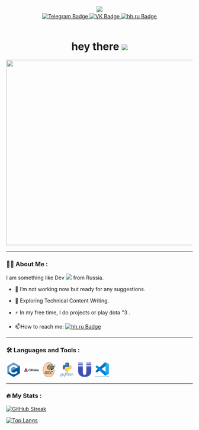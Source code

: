 <div id="header" align="center">
  <img src="https://media2.giphy.com/media/v1.Y2lkPTc5MGI3NjExNW8yOHd5cG8wMG91d3NnOGhoNHU4am5rOTcxNzh5eXJkb2pjMDI0bSZlcD12MV9pbnRlcm5hbF9naWZfYnlfaWQmY3Q9Zw/l0ExdMHUDKteztyfe/giphy.webp" width="150"/>
  <div id="badges">
    <a href="https://t.me/Meowmeowmeowmeowown">
      <img src="https://img.shields.io/badge/Telegram-blue?logo=linkedin&logoColor=white&style=for-the-badge" alt="Telegram Badge"/>
    </a>
    <a href="https://vk.com/mephisto_vok">
      <img src="https://img.shields.io/badge/VK-purple?style=for-the-badge&logo=VK&logoColor=white" alt="VK Badge"/>
    </a>
    <a href="https://rostov.hh.ru/applicant/resumes/view?resume=20594cdaff09bcd3bf0039ed1f38763467774e">
      <img src="https://img.shields.io/badge/hh.ru-red?style=for-the-badge&logo=hh.ru&logoColor=white" alt="hh.ru Badge"/>
    </a>
  </div>
  <img src="https://komarev.com/ghpvc/?username=Mephierr&style=flat-square&color=blue" alt=""/>
  <h1>
    hey there
    <img src="https://media.giphy.com/media/hvRJCLFzcasrR4ia7z/giphy.gif" width="30px"/>
  </h1>
</div>
<div align="center">
  <img src="https://media1.giphy.com/media/v1.Y2lkPTc5MGI3NjExb2VnbHRzZG5ncGd0dGw4MndqaHBlNm55bTE2NzE5Z2pwMGwwMmM5ZSZlcD12MV9pbnRlcm5hbF9naWZfYnlfaWQmY3Q9Zw/FoVzfcqCDSb7zCynOp/giphy.webp" width="600" height="500"/>
</div>

---

### :man_technologist: About Me :
I am something like Dev <img src="https://media.giphy.com/media/WUlplcMpOCEmTGBtBW/giphy.gif" width="30"> from Russia.
- :telescope: I’m not working now but ready for any suggestions.

- :seedling: Exploring Technical Content Writing.

- :zap: In my free time, I do projects or play dota "3 .

- :mailbox:How to reach me: [![hh.ru Badge](https://img.shields.io/badge/hh.ru-red?style=flat&logo=hh.ru&logoColor=white)](https://rostov.hh.ru/applicant/resumes/view?resume=20594cdaff09bcd3bf0039ed1f38763467774e)

---

### :hammer_and_wrench: Languages and Tools :
<div>
  <img src="https://github.com/devicons/devicon/blob/master/icons/c/c-original.svg" title="C" alt="C" width="40" height="40"/>&nbsp;
  <img src="https://github.com/devicons/devicon/blob/master/icons/cmake/cmake-original-wordmark.svg" title="CMake" alt="Cmake" width="40" height="40"/>&nbsp;
  <img src="https://github.com/devicons/devicon/blob/master/icons/gcc/gcc-original.svg" title="GCC" alt="GCC" width="40" height="40"/>&nbsp;
  <img src="https://github.com/devicons/devicon/blob/master/icons/python/python-original-wordmark.svg" title="Python" alt="Python" width="40" height="40"/>&nbsp;
  <img src="https://github.com/devicons/devicon/blob/master/icons/unix/unix-original.svg" title="Unix" alt="Unix" width="40" height="40"/>&nbsp;
  <img src="https://github.com/devicons/devicon/blob/master/icons/vscode/vscode-original-wordmark.svg" title="VScode" alt="VScode" width="40" height="40"/>&nbsp;
</div>

---

### :fire: My Stats :
[![GitHub Streak](http://github-readme-streak-stats.herokuapp.com?user=Mephierr&theme=dark&background=000000)](https://git.io/streak-stats)

[![Top Langs](https://github-readme-stats.vercel.app/api/top-langs/?username=Mephierr&layout=compact&theme=vision-friendly-dark)](https://github.com/anuraghazra/github-readme-stats)


    

